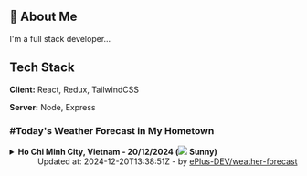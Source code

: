## 🚀 About Me
I'm a full stack developer...


## Tech Stack

**Client:** React, Redux, TailwindCSS

**Server:** Node, Express

### #Today's Weather Forecast in My Hometown



<details>
    <summary><b>Ho Chi Minh City, Vietnam - 20/12/2024 (<img src="https://cdn.weatherapi.com/weather/64x64/day/113.png" /> Sunny)</b>
    </summary>

    
<table>
    <tr>
        <th>Hour</th>
        <td>00:00</td><td>01:00</td><td>02:00</td><td>03:00</td><td>04:00</td><td>05:00</td><td>06:00</td><td>07:00</td><td>08:00</td><td>09:00</td><td>10:00</td><td>11:00</td><td>12:00</td><td>13:00</td><td>14:00</td><td>15:00</td><td>16:00</td><td>17:00</td><td>18:00</td><td>19:00</td><td>20:00</td><td>21:00</td><td>22:00</td><td>23:00</td>
    </tr>
    <tr>
        <th>Weather</th>
        <td><img src="https://cdn.weatherapi.com/weather/64x64/night/116.png"></img></td><td><img src="https://cdn.weatherapi.com/weather/64x64/night/116.png"></img></td><td><img src="https://cdn.weatherapi.com/weather/64x64/night/116.png"></img></td><td><img src="https://cdn.weatherapi.com/weather/64x64/night/113.png"></img></td><td><img src="https://cdn.weatherapi.com/weather/64x64/night/113.png"></img></td><td><img src="https://cdn.weatherapi.com/weather/64x64/night/113.png"></img></td><td><img src="https://cdn.weatherapi.com/weather/64x64/night/113.png"></img></td><td><img src="https://cdn.weatherapi.com/weather/64x64/day/113.png"></img></td><td><img src="https://cdn.weatherapi.com/weather/64x64/day/113.png"></img></td><td><img src="https://cdn.weatherapi.com/weather/64x64/day/113.png"></img></td><td><img src="https://cdn.weatherapi.com/weather/64x64/day/113.png"></img></td><td><img src="https://cdn.weatherapi.com/weather/64x64/day/116.png"></img></td><td><img src="https://cdn.weatherapi.com/weather/64x64/day/116.png"></img></td><td><img src="https://cdn.weatherapi.com/weather/64x64/day/116.png"></img></td><td><img src="https://cdn.weatherapi.com/weather/64x64/day/113.png"></img></td><td><img src="https://cdn.weatherapi.com/weather/64x64/day/113.png"></img></td><td><img src="https://cdn.weatherapi.com/weather/64x64/day/176.png"></img></td><td><img src="https://cdn.weatherapi.com/weather/64x64/day/113.png"></img></td><td><img src="https://cdn.weatherapi.com/weather/64x64/night/113.png"></img></td><td><img src="https://cdn.weatherapi.com/weather/64x64/night/113.png"></img></td><td><img src="https://cdn.weatherapi.com/weather/64x64/night/116.png"></img></td><td><img src="https://cdn.weatherapi.com/weather/64x64/night/116.png"></img></td><td><img src="https://cdn.weatherapi.com/weather/64x64/night/113.png"></img></td><td><img src="https://cdn.weatherapi.com/weather/64x64/night/113.png"></img></td>
    </tr>
    <tr>
        <th>Condition</th>
        <td width="200px">Partly Cloudy </td><td width="200px">Partly Cloudy </td><td width="200px">Partly Cloudy </td><td width="200px">Clear </td><td width="200px">Clear </td><td width="200px">Clear </td><td width="200px">Clear </td><td width="200px">Sunny</td><td width="200px">Sunny</td><td width="200px">Sunny</td><td width="200px">Sunny</td><td width="200px">Partly Cloudy </td><td width="200px">Partly Cloudy </td><td width="200px">Partly Cloudy </td><td width="200px">Sunny</td><td width="200px">Sunny</td><td width="200px">Patchy rain nearby</td><td width="200px">Sunny</td><td width="200px">Clear </td><td width="200px">Clear </td><td width="200px">Partly Cloudy </td><td width="200px">Partly Cloudy </td><td width="200px">Clear </td><td width="200px">Clear </td>
    </tr>
    <tr>
        <th>Temperature</th>
        <td>23.8 °C</td><td>23.4 °C</td><td>22.9 °C</td><td>22.3 °C</td><td>21.7 °C</td><td>21.3 °C</td><td>21.1 °C</td><td>21.8 °C</td><td>23.5 °C</td><td>25.2 °C</td><td>26.8 °C</td><td>28.1 °C</td><td>28.8 °C</td><td>29.4 °C</td><td>29.9 °C</td><td>29.9 °C</td><td>29.1 °C</td><td>27.4 °C</td><td>25.6 °C</td><td>24.7 °C</td><td>24 °C</td><td>23.6 °C</td><td>23.4 °C</td><td>23.3 °C</td>
    </tr>
    <tr>
        <th>Wind</th>
        <td>6.8 kph</td><td>8.6 kph</td><td>7.6 kph</td><td>6.5 kph</td><td>6.5 kph</td><td>6.5 kph</td><td>5.4 kph</td><td>5.8 kph</td><td>5.8 kph</td><td>5.8 kph</td><td>5.4 kph</td><td>5.8 kph</td><td>6.8 kph</td><td>6.5 kph</td><td>6.1 kph</td><td>2.9 kph</td><td>2.9 kph</td><td>6.8 kph</td><td>10.4 kph</td><td>11.5 kph</td><td>13 kph</td><td>10.8 kph</td><td>8.6 kph</td><td>6.5 kph</td>
    </tr>
</table>

</details>

<div align="right">
    Updated at: 2024-12-20T13:38:51Z - by <a target="_blank"
        href="https://github.com/ePlus-DEV/weather-forecast">ePlus-DEV/weather-forecast</a>
</div>